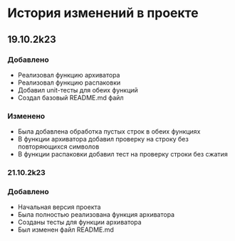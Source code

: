 # История изменений в проекте

## 19.10.2k23
### Добавлено
- Реализовал функцию архиватора
- Реализовал функцию распаковки
- Добавил unit-тесты для обеих функций
- Создал базовый README.md файл

### Изменено
- Была добавлена обработка пустых строк в обеих функциях
- В функции архиватора добавил проверку на строку без повторяющихся символов
- В функции распаковки добавил тест на проверку строки без сжатия

### 21.10.2k23
### Добавлено
- Начальная версия проекта
- Была полностью реализована функция архиватора
- Созданы тесты для функции архиватора
- Был изменен файл README.md